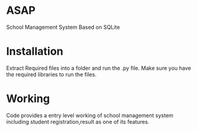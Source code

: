 # ASAP
School Management System Based on SQLite

# Installation
Extract Required files into a folder and run the .py file.
Make sure you have the required libraries to run the files.

# Working
Code provides a entry level working of school management system including student registration,result as one of its features.
